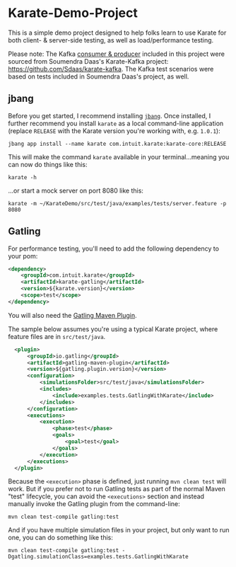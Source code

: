 # Karate-Demo-Project

This is a simple demo project designed to help folks learn to use Karate for both client- & server-side testing, as well as load/performance testing.

Please note: The Kafka [consumer & producer](https://github.com/staffier/Karate-Demo-Project/src/main/java/kafka) included in this project were sourced from Soumendra Daas's Karate-Kafka project: https://github.com/Sdaas/karate-kafka.  The Kafka test scenarios were based on tests included in Soumendra Daas's project, as well.

## jbang

Before you get started, I recommend installing [`jbang`](https://www.jbang.dev).  Once installed, I further recommend you install `karate` as a local command-line application (replace `RELEASE` with the Karate version you're working with, e.g. `1.0.1`):

```
jbang app install --name karate com.intuit.karate:karate-core:RELEASE
```

This will make the command `karate` available in your terminal...meaning you can now do things like this:

```
karate -h
```

...or start a mock server on port 8080 like this:

```
karate -m ~/KarateDemo/src/test/java/examples/tests/server.feature -p 8080
```

## Gatling

For performance testing, you'll need to add the following dependency to your pom:

```xml
<dependency>
    <groupId>com.intuit.karate</groupId>
    <artifactId>karate-gatling</artifactId>
    <version>${karate.version}</version>
    <scope>test</scope>
</dependency>  
```

You will also need the [Gatling Maven Plugin](https://github.com/gatling/gatling-maven-plugin).

The sample below assumes you're using a typical Karate project, where feature files are in `src/test/java`.

```xml
  <plugin>
      <groupId>io.gatling</groupId>
      <artifactId>gatling-maven-plugin</artifactId>
      <version>${gatling.plugin.version}</version>
      <configuration>
          <simulationsFolder>src/test/java</simulationsFolder>
          <includes>
              <include>examples.tests.GatlingWithKarate</include>
          </includes>
      </configuration>
      <executions>
          <execution>
              <phase>test</phase>
              <goals>
                  <goal>test</goal>
              </goals>
          </execution>
      </executions>                
  </plugin>
```

Because the `<execution>` phase is defined, just running `mvn clean test` will work.  But if you prefer not to run Gatling tests as part of the normal Maven "test" lifecycle, you can avoid the `<executions>` section and instead manually invoke the Gatling plugin from the command-line:

```
mvn clean test-compile gatling:test
```

And if you have multiple simulation files in your project, but only want to run one, you can do something like this:

```
mvn clean test-compile gatling:test -Dgatling.simulationClass=examples.tests.GatlingWithKarate
```
